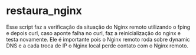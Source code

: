 # restaura_nginx
Esse script faz a verificação da situação do Nginx remoto utilizando o fping e depois curl, caso aponte falha no curl, 
faz a reinicialização do nginx e testa novamente.
Ele é importante pois o Nginx remoto roda sobre dynamic DNS e a cada troca de IP o Nginx local perde contato com o Nginx remoto.
